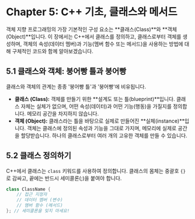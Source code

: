 # Chapter 5: C++ 기초, 클래스와 메서드

객체 지향 프로그래밍의 가장 기본적인 구성 요소는 **클래스(Class)**와 **객체(Object)**입니다. 이 장에서는 C++에서 클래스를 정의하고, 클래스로부터 객체를 생성하며, 객체의 속성(데이터 멤버)과 기능(멤버 함수 또는 메서드)을 사용하는 방법에 대해 구체적인 코드와 함께 알아보겠습니다.

## 5.1 클래스와 객체: 붕어빵 틀과 붕어빵

클래스와 객체의 관계는 종종 '붕어빵 틀'과 '붕어빵'에 비유됩니다.

-   **클래스 (Class):** 객체를 만들기 위한 **설계도 또는 틀(blueprint)**입니다. 클래스 자체는 실체가 없으며, 어떤 속성(데이터)과 어떤 기능(행동)을 가질지를 정의합니다. 메모리 공간을 차지하지 않습니다.
-   **객체 (Object):** 클래스라는 틀을 바탕으로 실제로 만들어진 **실체(instance)**입니다. 객체는 클래스에 정의된 속성과 기능을 그대로 가지며, 메모리에 실제로 공간을 할당받습니다. 하나의 클래스로부터 여러 개의 고유한 객체를 만들 수 있습니다.

## 5.2 클래스 정의하기

C++에서 클래스는 `class` 키워드를 사용하여 정의합니다. 클래스의 몸체는 중괄호 `{}`로 감싸고, 끝에는 반드시 세미콜론(;)을 붙여야 합니다.

```cpp
class ClassName {
    // 접근 지정자
    // 데이터 멤버 (변수)
    // 멤버 함수 (메서드)
}; // 세미콜론을 잊지 마세요!
```